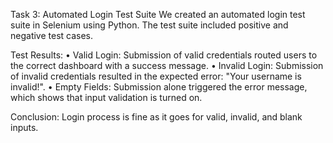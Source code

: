 Task 3: Automated Login Test Suite
We created an automated login test suite in Selenium using Python. The test suite included positive and negative test cases.

Test Results:
• Valid Login:
Submission of valid credentials routed users to the correct dashboard with a success message.
• Invalid Login:
Submission of invalid credentials resulted in the expected error: "Your username is invalid!".
• Empty Fields:
Submission alone triggered the error message, which shows that input validation is turned on.

Conclusion:
Login process is fine as it goes for valid, invalid, and blank inputs.